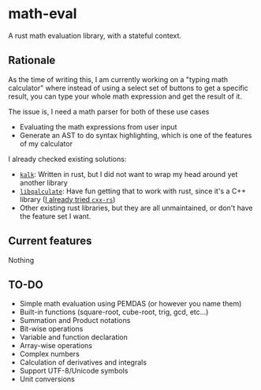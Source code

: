 # math-eval

A rust math evaluation library, with a stateful context.

## Rationale

As the time of writing this, I am currently working on a "typing math calculator" where instead of
using a select set of buttons to get a specific result, you can type your whole math expression and
get the result of it.

The issue is, I need a math parser for both of these use cases
- Evaluating the math expressions from user input
- Generate an AST to do syntax highlighting, which is one of the features of my calculator

I already checked existing solutions:
- [`kalk`](https://github.com/PaddiM8/kalker/tree/master/kalk): Written in rust, but I did not want to
wrap my head around yet another library
- [`libqalculate`](https://github.com/Qalculate/libqalculate/): Have fun getting that to work with rust,
since it's a C++ library ([I already tried `cxx-rs`](https://github.com/dtolnay/cxx))
- Other existing rust libraries, but they are all unmaintained, or don't have the feature set I want.

## Current features

Nothing

## TO-DO

- Simple math evaluation using PEMDAS (or however you name them)
- Built-in functions (square-root, cube-root, trig, gcd, etc...)
- Summation and Product notations
- Bit-wise operations
- Variable and function declaration
- Array-wise operations
- Complex numbers
- Calculation of derivatives and integrals
- Support UTF-8/Unicode symbols
- Unit conversions
